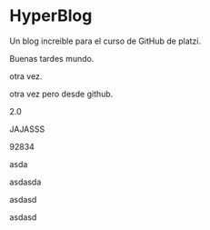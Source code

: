 # HyperBlog
Un blog increible para el curso de GitHub de platzi.

Buenas tardes mundo.

otra vez.

otra vez pero desde github.

2.0

JAJASSS

92834


asda


asdasda

asdasd

asdasd
